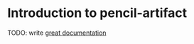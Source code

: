 # Introduction to pencil-artifact

TODO: write [great documentation](http://jacobian.org/writing/what-to-write/)
